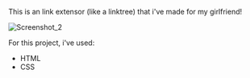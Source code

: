 This is an link extensor (like a linktree) that i've made for my girlfriend!

![Screenshot_2](https://github.com/TherainerBR/GF-Links/assets/164405292/c3b9ecaf-f631-4952-8dbf-df9d91676d1c)


For this project, i've used:

- HTML
- CSS
